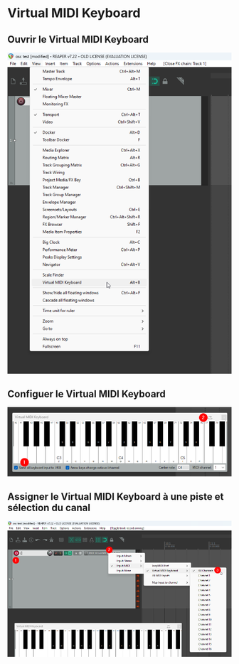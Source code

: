 # Virtual MIDI Keyboard

## Ouvrir le Virtual MIDI Keyboard

![](virtual-midi-keyboard_view.png)

## Configuer le Virtual MIDI Keyboard

![](virtual-midi-keyboard_configure.png)

## Assigner le Virtual MIDI Keyboard à une piste et sélection du canal

![](virtual-midi-keyboard_activate.png)